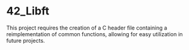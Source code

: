 # 42_Libft
This project requires the creation of a C header file containing a reimplementation of common functions, allowing for easy utilization in future projects.

